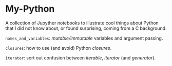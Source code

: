 # My-Python
A collection of Jupyther notebooks to illustrate cool things about Python that I did not know about, or found surprising, 
coming from a C background.


`names_and_variables`: *mutable/immutable* variables and argument passing.

`closures`: how to use (and avoid) Python *closures*.

`iterator`: sort out confusion between *iterable*, *iterator* (and *generator*).
 
